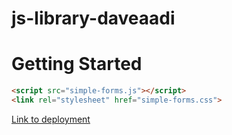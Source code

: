 # js-library-daveaadi

# Getting Started

```html
<script src="simple-forms.js"></script>
<link rel="stylesheet" href="simple-forms.css">
```


[Link to deployment](https://lit-tundra-08147.herokuapp.com/examples.html)
